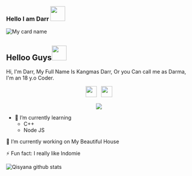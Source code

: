 ### Hello I am Darr <img src="https://github.com/TheDudeThatCode/TheDudeThatCode/blob/master/Assets/Hi.gif" width="40px">

![My card name](https://cardivo.vercel.app/api?name=Darr&description=Hi,%20i%27m%20a%20developer%20end%20back%20and%20i%20am%2023%20y.o.%20Nice%20to%20meet%20you%20%F0%9F%91%8B&image=https://i.ibb.co/GpPJkf2/88166268-1055556998142462-1142287006668161024-o.jpg)

## Helloo Guys<img src="https://github.com/TheDudeThatCode/TheDudeThatCode/blob/master/Assets/Hi.gif" width="40px">
Hi, I'm Darr, My Full Name Is Kangmas Darr, Or you Can call me as Darma, I'm an 18 y.o Coder.
<br>
<p align='center'>
   <a href="https://wa.me/6283106733687"><img height="30" src="https://c.top4top.io/p_1837yybbf0.jpeg"></a>&nbsp;&nbsp;
   <a href="https://instagram.com/darrma23"><img height="30" src="https://raw.githubusercontent.com/TobyG74/TobyG74/main/instagram.jpg"></a>
</P>

<p align="center">
  <a href="https://github.com/Darrma23"><img src="https://github-readme-stats.vercel.app/api/top-langs?username=Kangmas Darr&bg_color=30,e96443,904e95&title_color=fff&text_color=fff&hide_border=true&show_icons=true&layout=compact" /></a>
</p>

- 🌱 I’m currently learning
  - C++
  - Node JS

🔭 I’m currently working on My Beautiful House
 
 ⚡ Fun fact: I really like Indomie

![Qisyana github stats](https://github-readme-stats.vercel.app/api?username=Darrma23&show_icons=true&theme=tokyonight) 
